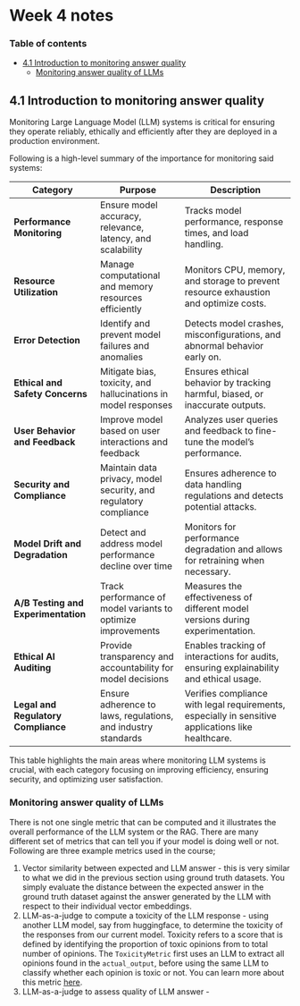 # Week 4 notes

### Table of contents

- [4.1 Introduction to monitoring answer quality](#41-introduction-to-monitoring-answer-quality)
  - [Monitoring answer quality of LLMs](#monitoring-answer-quality-of-llms)

## 4.1 Introduction to monitoring answer quality

Monitoring Large Language Model (LLM) systems is critical for ensuring they operate reliably, ethically and efficiently after they are deployed in a production environment.

Following is a high-level summary of the importance for monitoring said systems:

| **Category**                          | **Purpose**                                                                          | **Description**                                                                                         |
|---------------------------------------|--------------------------------------------------------------------------------------|---------------------------------------------------------------------------------------------------------|
| **Performance Monitoring**            | Ensure model accuracy, relevance, latency, and scalability                            | Tracks model performance, response times, and load handling.                                             |
| **Resource Utilization**              | Manage computational and memory resources efficiently                                | Monitors CPU, memory, and storage to prevent resource exhaustion and optimize costs.                     |
| **Error Detection**                   | Identify and prevent model failures and anomalies                                     | Detects model crashes, misconfigurations, and abnormal behavior early on.                                |
| **Ethical and Safety Concerns**       | Mitigate bias, toxicity, and hallucinations in model responses                        | Ensures ethical behavior by tracking harmful, biased, or inaccurate outputs.                             |
| **User Behavior and Feedback**        | Improve model based on user interactions and feedback                                 | Analyzes user queries and feedback to fine-tune the model’s performance.                                 |
| **Security and Compliance**           | Maintain data privacy, model security, and regulatory compliance                      | Ensures adherence to data handling regulations and detects potential attacks.                            |
| **Model Drift and Degradation**       | Detect and address model performance decline over time                                | Monitors for performance degradation and allows for retraining when necessary.                           |
| **A/B Testing and Experimentation**   | Track performance of model variants to optimize improvements                          | Measures the effectiveness of different model versions during experimentation.                          |
| **Ethical AI Auditing**               | Provide transparency and accountability for model decisions                           | Enables tracking of interactions for audits, ensuring explainability and ethical usage.                  |
| **Legal and Regulatory Compliance**   | Ensure adherence to laws, regulations, and industry standards                         | Verifies compliance with legal requirements, especially in sensitive applications like healthcare.        |

This table highlights the main areas where monitoring LLM systems is crucial, with each category focusing on improving efficiency, ensuring security, and optimizing user satisfaction.

### Monitoring answer quality of LLMs

There is not one single metric that can be computed and it illustrates the overall performance of the LLM system or the RAG. There are many different set of metrics that can tell you if your model is doing well or not. Following are three example metrics used in the course;
1. Vector similarity between expected and LLM answer - this is very similar to what we did in the previous section using ground truth datasets. You simply evaluate the distance between the expected answer in the ground truth dataset against the answer generated by the LLM with respect to their individual vector embeddings.
2. LLM-as-a-judge to compute a toxicity of the LLM response - using another LLM model, say from huggingface, to determine the toxicity of the responses from our current model. Toxicity refers to a score that is defined by identifying the proportion of toxic opinions from to total number of opinions. The `ToxicityMetric` first uses an LLM to extract all opinions found in the `actual_output`, before using the same LLM to classify whether each opinion is toxic or not. You can learn more about this metric [here](https://docs.confident-ai.com/docs/metrics-toxicity).
3. LLM-as-a-judge to assess quality of LLM answer - 
